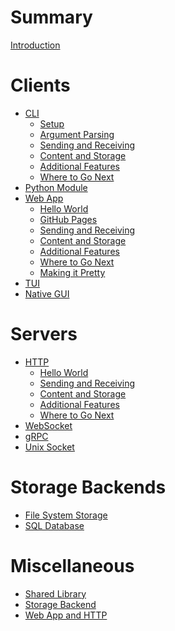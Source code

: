 # Summary

[Introduction](./introduction.md)

# Clients

- [CLI](cli.md)
  - [Setup](cli/setup.md)
  - [Argument Parsing](cli/arg_parse.md)
  - [Sending and Receiving](cli/send_receive.md)
  - [Content and Storage](cli/content_storage.md)
  - [Additional Features](cli/additional_features.md)
  - [Where to Go Next](cli/where_next.md)
- [Python Module]()
- [Web App](web_app.md)
  - [Hello World](web_app/hello_world.md)
  - [GitHub Pages](web_app/gh_pages.md)
  - [Sending and Receiving](web_app/send_receive.md)
  - [Content and Storage](web_app/content_storage.md)
  - [Additional Features](web_app/additional_features.md)
  - [Where to Go Next](web_app/where_next.md)
  - [Making it Pretty]()
- [TUI]()
- [Native GUI]()

# Servers

- [HTTP](http.md)
  - [Hello World](http/hello_world.md)
  - [Sending and Receiving](http/send_receive.md)
  - [Content and Storage](http/content_storage.md)
  - [Additional Features](http/additional_features.md)
  - [Where to Go Next](http/where_next.md)
- [WebSocket]()
- [gRPC]()
- [Unix Socket]()

# Storage Backends

- [File System Storage](file_system.md)
- [SQL Database]()

# Miscellaneous

- [Shared Library](shared_lib.md)
- [Storage Backend](storage_backend.md)
- [Web App and HTTP](web_app_http.md)
